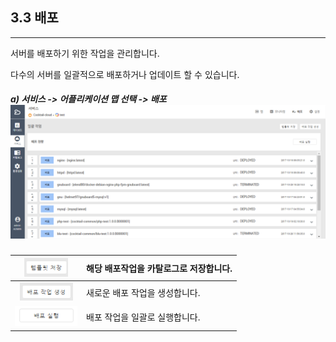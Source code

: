 ## 3.3 배포

---

서버를 배포하기 위한 작업을 관리합니다.

다수의 서버를 일괄적으로 배포하거나 업데이트 할 수 있습니다.

##### a\) 서비스 -&gt; 어플리케이션 맵 선택 -&gt; 배포 ![](/assets/배포.png)

| ![](/assets/배포2.png) | 해당 배포작업을 카탈로그로 저장합니다. |
| :---: | :--- |
| ![](/assets/배포3.png) | 새로운 배포 작업을 생성합니다. |
| ![](/assets/배포4.png) | 배포 작업을 일괄로 실행합니다. |



